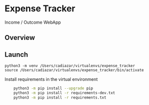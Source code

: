 # Expense Tracker
Income / Outcome WebApp

## Overview



## Launch

``` 
python3 -m venv /Users/cadiazar/virtualenvs/expense_tracker
source /Users/cadiazar/virtualenvs/expense_tracker/bin/activate  
``` 


Install requirements in the virtual environment

``` bash
    python3 -m pip install --upgrade pip
    python3 -m pip install -r requirements-dev.txt
    python3 -m pip install -r requirements.txt
```



